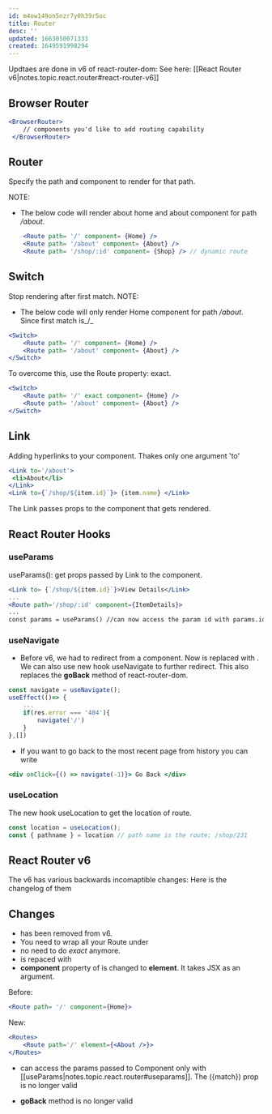 ```yaml
---
id: m4ow149on5nzr7y0h39r5oc
title: Router
desc: ''
updated: 1663050071333
created: 1649591998294
---
```


Updtaes are done in v6 of react-router-dom: See here: [[React Router v6|notes.topic.react.router#react-router-v6]]
## Browser Router
```jsx
<BrowserRouter>
    // components you'd like to add routing capability
 </BrowserRouter>
```

## Router

Specify the path and component to render for that path. 

NOTE: 
* The below code will render about home and about component for path _/about_.

```jsx
    <Route path= '/' component= {Home} />
    <Route path= '/about' component= {About} />
    <Route path= '/shop/:id' component= {Shop} /> // dynamic route
```

## Switch

Stop rendering after first match. 
NOTE:
* The below code will only render Home component for path _/about_. Since first match is_/_

```jsx
<Switch>
    <Route path= '/' component= {Home} />
    <Route path= '/about' component= {About} />
</Switch>
```
To overcome this, use the Route property: exact.

```jsx
<Switch>
    <Route path= '/' exact component= {Home} />
    <Route path= '/about' component= {About} />
</Switch>
```

## Link

Adding hyperlinks to your component. Thakes only one argument 'to'

```jsx
<Link to='/about'>
 <li>About</li>
</Link>
<Link to={`/shop/${item.id}`}> {item.name} </Link> 
```
The Link passes props to the component that gets rendered. 

## React Router Hooks

### useParams
useParams(): get props passed by Link to the component.

```jsx
<Link to= {`/shop/${item.id}`}>View Details</Link>
...
<Route path='/shop/:id' component={ItemDetails}>
...
const params = useParams() //can now access the param id with params.id
```
### useNavigate
* Before v6, we had <Redirect to='/' /> to redirect from a component. Now <Redirect /> is replaced with <Navigate />. We can also use new hook useNavigate to further redirect. This also replaces the __goBack__ method of react-router-dom. 

```jsx
const navigate = useNavigate();
useEffect(()=> {
    ...
    if(res.error === '404'){
        navigate('/')
    }
},[])
```
* If you want to go back to the most recent page from history you can write
```jsx
<div onClick={() => navigate(-1)}> Go Back </div>
```
### useLocation
The new hook useLocation to get the location of route.
```jsx
const location = useLocation();
const { pathname } = location // path name is the route; /shop/231
```
## React Router v6
The v6 has various backwards incomaptible changes: Here is the changelog of them

## Changes

* <Switch> has been removed from v6. 
* You need to wrap all your Route under <Routes>
* no need to do _exact_ anymore.
* <Redirect /> is repaced with <Navigate />
* __component__ property of <Route> is changed to __element__. It takes JSX as an argument.

Before:
```jsx 
<Route path= '/' component={Home}> 
```
New: 
```jsx
<Routes>
    <Route path='/' element={<About />}>
</Routes> 
```
* can access the params passed to Component only with [[useParams|notes.topic.react.router#useparams]]. The ({match}) prop is no longer valid

* __goBack__ method is no longer valid
